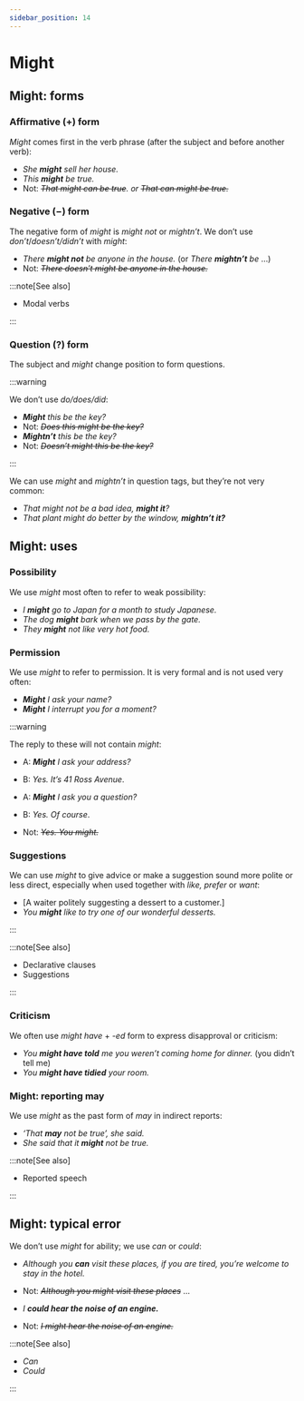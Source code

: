 ```yaml
---
sidebar_position: 14
---
```


# Might

## Might: forms

### Affirmative (+) form

*Might* comes first in the verb phrase (after the subject and before another verb):

- *She **might** sell her house.*
- *This **might** be true.*
- Not: *~~That might can be true~~. or ~~That can might be true.~~*

### Negative (−) form

The negative form of *might* is *might not* or *mightn’t*. We don’t use *don’t*/*doesn’t/didn’t* with *might*:

- *There **might not** be anyone in the house.* (or *There **mightn’t** be* …)
- Not: *~~There doesn’t might be anyone in the house.~~*

:::note[See also]

- Modal verbs

:::

### Question (?) form

The subject and *might* change position to form questions.

:::warning

We don’t use *do/does/did*:

- ***Might*** *this be the key?*
- Not: *~~Does this might be the key?~~*
- ***Mightn’t*** *this be the key?*
- Not: *~~Doesn’t might this be the key?~~*

:::

We can use *might* and *mightn’t* in question tags, but they’re not very common:

- *That might not be a bad idea, **might it**?*
- *That plant might do better by the window,* ***mightn’t it?***

## Might: uses

### Possibility

We use *might* most often to refer to weak possibility:

- *I **might** go to Japan for a month to study Japanese.*
- *The dog **might** bark when we pass by the gate.*
- *They **might** not like very hot food.*

### Permission

We use *might* to refer to permission. It is very formal and is not used very often:

- ***Might*** *I ask your name?*
- ***Might*** *I interrupt you for a moment?*

:::warning

The reply to these will not contain *might*:

- A: ***Might*** *I ask your address?*
- B: *Yes. It’s 41 Ross Avenue*.

- A: ***Might*** *I ask you a question?*
- B: *Yes. Of course*.
- Not: *~~Yes. You might.~~*

### Suggestions

We can use *might* to give advice or make a suggestion sound more polite or less direct, especially when used together with *like, prefer* or *want*:

- \[A waiter politely suggesting a dessert to a customer.\]
- *You **might** like to try one of our wonderful desserts.*

:::

:::note[See also]

- Declarative clauses
- Suggestions

:::

### Criticism

We often use *might have* + -*ed* form to express disapproval or criticism:

- *You **might have told** me you weren’t coming home for dinner.* (you didn’t tell me)
- *You **might have tidied** your room.*

### Might: reporting may

We use *might* as the past form of *may* in indirect reports:

- *‘That **may** not be true’, she said.*
- *She said that it **might** not be true.*

:::note[See also]

- Reported speech

:::

## Might: typical error

We don’t use *might* for ability; we use *can* or *could*:

- *Although you **can** visit these places, if you are tired, you’re welcome to stay in the hotel.*
- Not: *~~Although you might visit these places~~* …

- *I* ***could hear the noise of an engine.***
- Not: *~~I might hear the noise of an engine.~~*

:::note[See also]

- *Can*
- *Could*

:::
